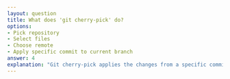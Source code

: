 ```yaml
---
layout: question
title: What does 'git cherry-pick' do?
options:
- Pick repository
- Select files
- Choose remote
- Apply specific commit to current branch
answer: 4
explanation: "Git cherry-pick applies the changes from a specific commit to your current branch without merging the entire branch."
---
```


